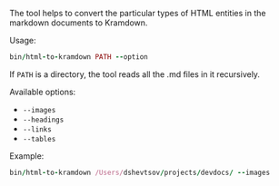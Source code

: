 The tool helps to convert the particular types of HTML entities in the markdown documents to Kramdown.

Usage:

```ruby
bin/html-to-kramdown PATH --option
```

If `PATH` is a directory, the tool reads all the .md files in it recursively.

Available options:

- `--images`
- `--headings`
- `--links`
- `--tables`

Example:

```ruby
bin/html-to-kramdown /Users/dshevtsov/projects/devdocs/ --images
```